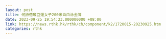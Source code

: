 ```yaml
---
layout: post
title: 何詩蓓奪亞運女子200米自由泳金牌
date: 2023-09-25 19:54:23.000000000 +08:00
link: https://news.rthk.hk/rthk/ch/component/k2/1720015-20230925.htm
categories: rthk
---
```



